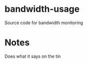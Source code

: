bandwidth-usage
===============

Source code for bandwidth monitoring

Notes
=====
Does what it says on the tin

